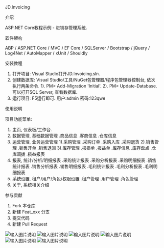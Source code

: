 JD.Invoicing

介绍

ASP.NET Core教程示例 - 进销存管理系统.

软件架构

ABP / ASP.NET Core / MVC / EF Core / SQLServer / Bootstrap / jQuery / Log4Net / AutoMapper / xUnit / Shouldly

安装教程

1. 打开项目:
Visual Studio打开JD.Invoicing.sln.
2. 创建数据库:
Visual Studio/工具/NuGet包管理器/程序包管理器控制台, 依次执行两条命令.
1). PM> Add-Migration 'Initial'.
2). PM> Update-Database.
可以打开SQL Server, 查看数据库.
3. 运行项目:
F5运行即可.
用户:admin
密码:123qwe

使用说明

项目功能菜单:
1. 主页, 仪表板/工作台.
2. 数据管理, 基础数据管理
.商品信息
.客商信息
.仓库信息
3. 运营管理, 业务运营管理
1).采购管理
.采购订单
.采购入库
.采购退货
2).销售管理
.销售开单
.销售退回
3).库存管理
.报损单
.报益单
.库存信息
.库存盘点
.仓库调拨
.损益报表
4. 报表, 统计/分析/明细报表
.采购统计报表
.采购分析报表
.采购明细报表
.销售统计报表
.销售分析报表
.销售明细报表
.毛利统计报表
.毛利分析报表
.毛利明细报表
5. 系统设置, 租户/用户/角色/权限设置
.租户管理
.用户管理
.角色管理
6. 关于, 系统相关介绍

参与贡献

1. Fork 本仓库
2. 新建 Feat_xxx 分支
3. 提交代码
4. 新建 Pull Request

![输入图片说明](https://images.gitee.com/uploads/images/2019/0908/210052_e07ee082_2265734.png "JD.Invoicing1.png")
![输入图片说明](https://images.gitee.com/uploads/images/2019/0908/210100_77827259_2265734.png "JD.Invoicing2.png")
![输入图片说明](https://images.gitee.com/uploads/images/2019/0908/210110_ba68abe8_2265734.png "JD.Invoicing3.png")
![输入图片说明](https://images.gitee.com/uploads/images/2019/0908/210117_5e0219b2_2265734.png "JD.Invoicing4.png")
![输入图片说明](https://images.gitee.com/uploads/images/2019/0908/210125_ca0c33f6_2265734.png "JD.Invoicing5.png")
![输入图片说明](https://images.gitee.com/uploads/images/2019/0908/210133_dc7465d8_2265734.png "JD.Invoicing6.png")